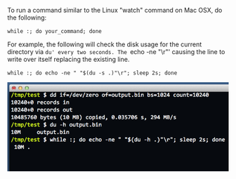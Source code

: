 To run a command similar to the Linux "watch" command on Mac OSX, do the following:
```
while :; do your_command; done
```

For example, the following will check the disk usage for the current directory via `du' every two seconds. The `echo -ne "\r"' causing the line to write over itself replacing the existing line.
```
while :; do echo -ne " "$(du -s .)"\r"; sleep 2s; done
```

<img alt="" src="/img/uploads/2012-08/bash-osx-watch-command.png" />